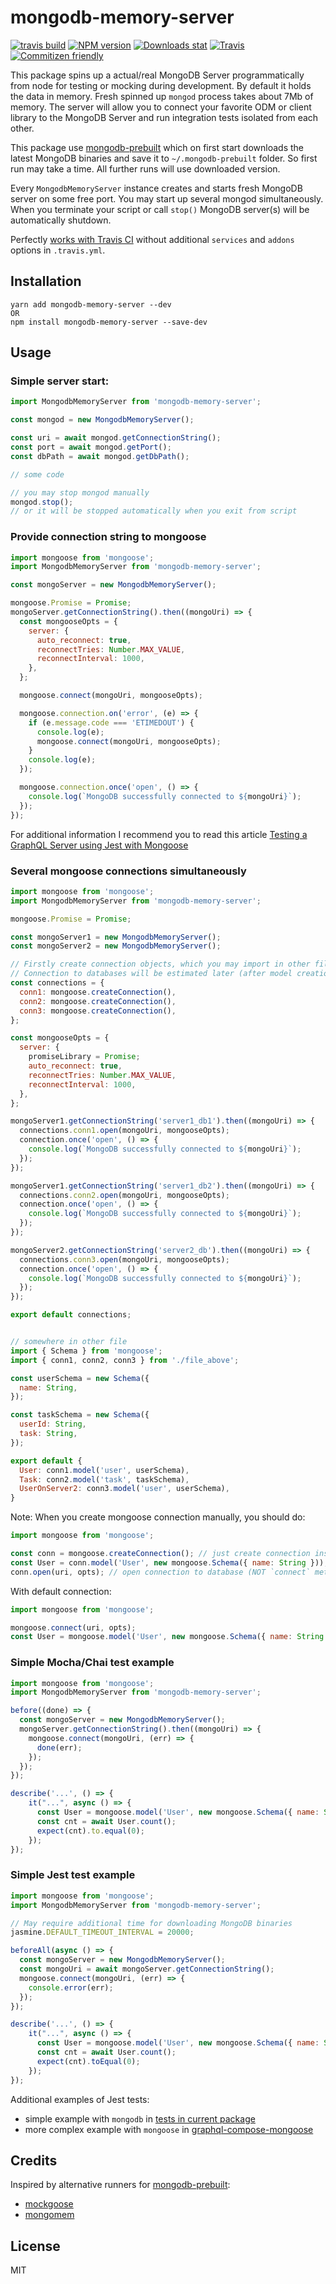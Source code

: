 # mongodb-memory-server

[![travis build](https://img.shields.io/travis/nodkz/mongodb-memory-server.svg)](https://travis-ci.org/nodkz/mongodb-memory-server)
[![NPM version](https://img.shields.io/npm/v/mongodb-memory-server.svg)](https://www.npmjs.com/package/mongodb-memory-server)
[![Downloads stat](https://img.shields.io/npm/dt/mongodb-memory-server.svg)](http://www.npmtrends.com/mongodb-memory-server)
[![Travis](https://img.shields.io/travis/nodkz/mongodb-memory-server.svg?maxAge=2592000)](https://travis-ci.org/nodkz/mongodb-memory-server)
[![Commitizen friendly](https://img.shields.io/badge/commitizen-friendly-brightgreen.svg)](http://commitizen.github.io/cz-cli/)

This package spins up a actual/real MongoDB Server programmatically from node for testing or mocking during development. By default it holds the data in memory. Fresh spinned up `mongod` process takes about 7Mb of memory. The server will allow you to connect your favorite ODM or client library to the MongoDB Server and run integration tests isolated from each other.

This package use [mongodb-prebuilt](https://github.com/winfinit/mongodb-prebuilt) which on first start downloads the latest MongoDB binaries and save it to `~/.mongodb-prebuilt` folder. So first run may take a time. All further runs will use downloaded version.

Every `MongodbMemoryServer` instance creates and starts fresh MongoDB server on some free port. You may start up several mongod simultaneously. When you terminate your script or call `stop()` MongoDB server(s) will be automatically shutdown.

Perfectly [works with Travis CI](https://github.com/nodkz/graphql-compose-mongoose/commit/7a6ac2de747d14281f9965f418065e97a57cfb37) without additional `services` and `addons` options in `.travis.yml`.

## Installation
```
yarn add mongodb-memory-server --dev
OR
npm install mongodb-memory-server --save-dev
```

## Usage

### Simple server start:
```js
import MongodbMemoryServer from 'mongodb-memory-server';

const mongod = new MongodbMemoryServer();

const uri = await mongod.getConnectionString();
const port = await mongod.getPort();
const dbPath = await mongod.getDbPath();

// some code

// you may stop mongod manually
mongod.stop();
// or it will be stopped automatically when you exit from script
```

### Provide connection string to mongoose
```js
import mongoose from 'mongoose';
import MongodbMemoryServer from 'mongodb-memory-server';

const mongoServer = new MongodbMemoryServer();

mongoose.Promise = Promise;
mongoServer.getConnectionString().then((mongoUri) => {
  const mongooseOpts = {
    server: {
      auto_reconnect: true,
      reconnectTries: Number.MAX_VALUE,
      reconnectInterval: 1000,
    },
  };

  mongoose.connect(mongoUri, mongooseOpts);

  mongoose.connection.on('error', (e) => {
    if (e.message.code === 'ETIMEDOUT') {
      console.log(e);
      mongoose.connect(mongoUri, mongooseOpts);
    }
    console.log(e);
  });

  mongoose.connection.once('open', () => {
    console.log(`MongoDB successfully connected to ${mongoUri}`);
  });
});
```
For additional information I recommend you to read this article [Testing a GraphQL Server using Jest with Mongoose](https://medium.com/entria/testing-a-graphql-server-using-jest-4e00d0e4980e)


### Several mongoose connections simultaneously
```js
import mongoose from 'mongoose';
import MongodbMemoryServer from 'mongodb-memory-server';

mongoose.Promise = Promise;

const mongoServer1 = new MongodbMemoryServer();
const mongoServer2 = new MongodbMemoryServer();

// Firstly create connection objects, which you may import in other files and create mongoose models.
// Connection to databases will be estimated later (after model creation).
const connections = {
  conn1: mongoose.createConnection(),
  conn2: mongoose.createConnection(),
  conn3: mongoose.createConnection(),
};

const mongooseOpts = {
  server: {
    promiseLibrary = Promise;
    auto_reconnect: true,
    reconnectTries: Number.MAX_VALUE,
    reconnectInterval: 1000,
  },
};

mongoServer1.getConnectionString('server1_db1').then((mongoUri) => {
  connections.conn1.open(mongoUri, mongooseOpts);
  connection.once('open', () => {
    console.log(`MongoDB successfully connected to ${mongoUri}`);
  });
});

mongoServer1.getConnectionString('server1_db2').then((mongoUri) => {
  connections.conn2.open(mongoUri, mongooseOpts);
  connection.once('open', () => {
    console.log(`MongoDB successfully connected to ${mongoUri}`);
  });
});

mongoServer2.getConnectionString('server2_db').then((mongoUri) => {
  connections.conn3.open(mongoUri, mongooseOpts);
  connection.once('open', () => {
    console.log(`MongoDB successfully connected to ${mongoUri}`);
  });
});

export default connections;


// somewhere in other file
import { Schema } from 'mongoose';
import { conn1, conn2, conn3 } from './file_above';

const userSchema = new Schema({
  name: String,
});

const taskSchema = new Schema({
  userId: String,
  task: String,
});

export default {
  User: conn1.model('user', userSchema),
  Task: conn2.model('task', taskSchema),
  UserOnServer2: conn3.model('user', userSchema),
}
```

Note: When you create mongoose connection manually, you should do:
```js
import mongoose from 'mongoose';

const conn = mongoose.createConnection(); // just create connection instance
const User = conn.model('User', new mongoose.Schema({ name: String })); // define model
conn.open(uri, opts); // open connection to database (NOT `connect` method!)
```
With default connection:
```js
import mongoose from 'mongoose';

mongoose.connect(uri, opts);
const User = mongoose.model('User', new mongoose.Schema({ name: String })); // define model
```



### Simple Mocha/Chai test example
```js
import mongoose from 'mongoose';
import MongodbMemoryServer from 'mongodb-memory-server';

before((done) => {
  const mongoServer = new MongodbMemoryServer();
  mongoServer.getConnectionString().then((mongoUri) => {
    mongoose.connect(mongoUri, (err) => {
      done(err);
    });
  });
});

describe('...', () => {
    it("...", async () => {
      const User = mongoose.model('User', new mongoose.Schema({ name: String }));
      const cnt = await User.count();
      expect(cnt).to.equal(0);
    });
});
```

### Simple Jest test example
```js
import mongoose from 'mongoose';
import MongodbMemoryServer from 'mongodb-memory-server';

// May require additional time for downloading MongoDB binaries
jasmine.DEFAULT_TIMEOUT_INTERVAL = 20000;

beforeAll(async () => {
  const mongoServer = new MongodbMemoryServer();
  const mongoUri = await mongoServer.getConnectionString();
  mongoose.connect(mongoUri, (err) => {
    console.error(err);
  });
});

describe('...', () => {
    it("...", async () => {
      const User = mongoose.model('User', new mongoose.Schema({ name: String }));
      const cnt = await User.count();
      expect(cnt).toEqual(0);
    });
});
```

Additional examples of Jest tests:
- simple example with `mongodb` in [tests in current package](https://github.com/nodkz/mongodb-memory-server/blob/master/src/__tests__/index-test.js)
- more complex example with `mongoose` in [graphql-compose-mongoose](https://github.com/nodkz/graphql-compose-mongoose/blob/master/src/__mocks__/mongooseCommon.js)


## Credits
Inspired by alternative runners for [mongodb-prebuilt](https://github.com/winfinit/mongodb-prebuilt):
- [mockgoose](https://github.com/mockgoose/Mockgoose)
- [mongomem](https://github.com/CImrie/mongomem)

## License

MIT
